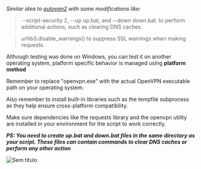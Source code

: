 *Similar idea to [autovpn2](https://github.com/ruped24/autovpn2) with some modifications like:*

> --script-security 2, --up up.bat, and --down down.bat. to perform additional actions, such as clearing DNS caches.

 > urllib3.disable_warnings() to suppress SSL warnings when making requests.

Although testing was done on Windows, you can test it on another operating system, platform specific behavior is managed using **platform method**

Remember to replace "openvpn.exe" with the actual OpenVPN executable path on your operating system.

Also remember to install built-in libraries such as the tempfile subprocess as they help ensure cross-platform compatibility.

Make sure dependencies like the requests library and the openvpn utility are installed in your environment for the script to work correctly.

***PS: You need to create up.bat and down.bat files in the same directory as your script. These files can contain commands to clear DNS caches or perform any other action***

![Sem título](https://github.com/0x5FE/autvpn4/assets/65371336/34063a8a-5f7d-4ab1-8087-f0c144a4b4af)

